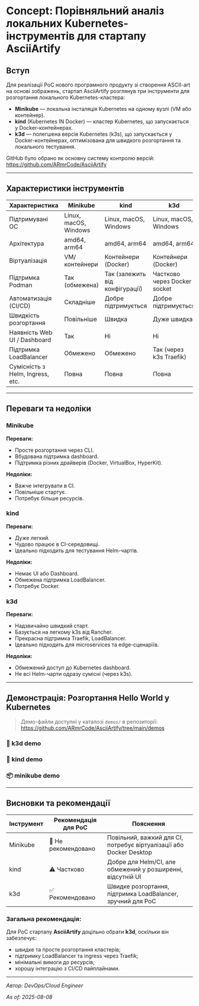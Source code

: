 # Concept: Порівняльний аналіз локальних Kubernetes-інструментів для стартапу AsciiArtify

## Вступ

Для реалізації PoC нового програмного продукту зі створення ASCII-art на основі зображень, стартап AsciiArtify розглянув три інструменти для розгортання локального Kubernetes-кластера:

- **Minikube** — локальна інсталяція Kubernetes на одному вузлі (VM або контейнер).
- **kind** (Kubernetes IN Docker) — кластер Kubernetes, що запускається у Docker-контейнерах.
- **k3d** — полегшена версія Kubernetes (k3s), що запускається у Docker-контейнерах, оптимізована для швидкого розгортання та локального тестування.

GitHub було обрано як основну систему контролю версій: https://github.com/ARmrCode/AsciiArtify

---

## Характеристики інструментів

| Характеристика                        | Minikube                    | kind                         | k3d                            |
|--------------------------------------|-----------------------------|-------------------------------|---------------------------------|
| Підтримувані ОС                      | Linux, macOS, Windows      | Linux, macOS, Windows        | Linux, macOS, Windows          |
| Архітектура                          | amd64, arm64                | amd64, arm64                  | amd64, arm64                   |
| Віртуалізація                       | VM/контейнери               | Контейнери (Docker)          | Контейнери (Docker)            |
| Підтримка Podman                     | Так (обмежена)             | Так (залежить від конфігурації) | Частково через Docker socket |
| Автоматизація (CI/CD)                | Складніше                  | Добре підтримується          | Добре підтримується            |
| Швидкість розгортання               | Повільніше                 | Швидка                       | Дуже швидка                    |
| Наявність Web UI / Dashboard        | Так                        | Ні                            | Ні                             |
| Підтримка LoadBalancer               | Обмежено                   | Обмежено                     | Так (через k3s Traefik)        |
| Сумісність з Helm, Ingress, etc.     | Повна                      | Повна                         | Повна                          |

---

## Переваги та недоліки

### Minikube
**Переваги:**
- Просте розгортання через CLI.
- Вбудована підтримка dashboard.
- Підтримка різних драйверів (Docker, VirtualBox, HyperKit).

**Недоліки:**
- Важче інтегрувати в CI.
- Повільніше стартує.
- Потребує більше ресурсів.

### kind
**Переваги:**
- Дуже легкий.
- Чудово працює в CI-середовищі.
- Ідеально підходить для тестування Helm-чартів.

**Недоліки:**
- Немає UI або Dashboard.
- Обмежена підтримка LoadBalancer.
- Потребує Docker.

### k3d
**Переваги:**
- Надзвичайно швидкий старт.
- Базується на легкому k3s від Rancher.
- Прекрасна підтримка Traefik, LoadBalancer.
- Ідеально підходить для microservices та edge-сценаріїв.

**Недоліки:**
- Обмежений доступ до Kubernetes dashboard.
- Не всі Helm-чарти одразу сумісні (через k3s).

---

## Демонстрація: Розгортання Hello World у Kubernetes

> Демо-файли доступні у каталозі `demos/` в репозиторії: https://github.com/ARmrCode/AsciiArtify/tree/main/demos

### 🔧 k3d demo

<asciinema-player src="../demos/k3d-hello.cast" autoplay loop speed="1.5"></asciinema-player>

### 🐳 kind demo

<asciinema-player src="../demos/kind-hello.cast" autoplay loop speed="1.5"></asciinema-player>

### 📦 minikube demo

<asciinema-player src="../demos/minikube-hello.cast" autoplay loop speed="1.5"></asciinema-player>

---

## Висновки та рекомендації

| Інструмент | Рекомендація для PoC | Пояснення |
|------------|----------------------|-----------|
| Minikube   | 🚫 Не рекомендовано  | Повільний, важкий для CI, потребує віртуалізації або Docker Desktop |
| kind       | ⚠️ Частково          | Добре для Helm/CI, але обмежений у розширенні, відсутній UI |
| k3d        | ✅ Рекомендовано     | Швидке розгортання, підтримка LoadBalancer, зручний для PoC |

### Загальна рекомендація:
Для PoC стартапу **AsciiArtify** доцільно обрати **k3d**, оскільки він забезпечує:
- швидке та просте розгортання кластерів;
- підтримку LoadBalancer та ingress через Traefik;
- мінімальні вимоги до ресурсів;
- хорошу інтеграцію з CI/CD пайплайнами.

---

_Автор: DevOps/Cloud Engineer_

_As of: 2025-08-08_

